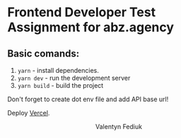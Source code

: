 # Frontend Developer Test Assignment for abz.agency

## Basic comands:

1. `yarn` - install dependencies.
2. `yarn dev` - run the development server
3. `yarn build` - build the project

Don't forget to create dot env file and add API base url!

Deploy [Vercel](https://test-task-one-ecru.vercel.app/).

<p align="center">Valentyn Fediuk</p>
